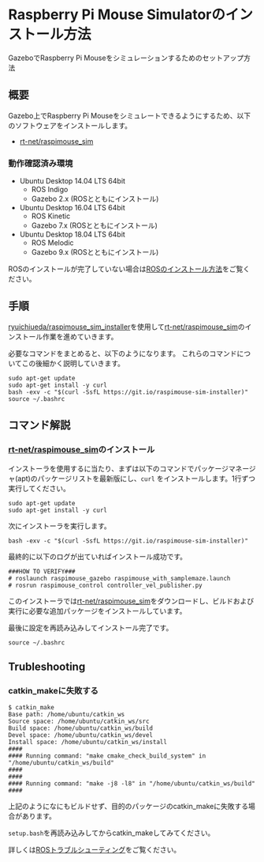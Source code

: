 # Raspberry Pi Mouse Simulatorのインストール方法

GazeboでRaspberry Pi Mouseをシミュレーションするためのセットアップ方法

## 概要

Gazebo上でRaspberry Pi Mouseをシミュレートできるようにするため、以下のソフトウェアをインストールします。

* [rt-net/raspimouse_sim](https://github.com/rt-net/raspimouse_sim)

### 動作確認済み環境

* Ubuntu Desktop 14.04 LTS 64bit
  * ROS Indigo
  * Gazebo 2.x (ROSとともにインストール)
* Ubuntu Desktop 16.04 LTS 64bit
  * ROS Kinetic
  * Gazebo 7.x (ROSとともにインストール)
* Ubuntu Desktop 18.04 LTS 64bit
  * ROS Melodic
  * Gazebo 9.x (ROSとともにインストール)

ROSのインストールが完了していない場合は[ROSのインストール方法](how_to_install_ros_kinetic.md)をご覧ください。

## 手順

[ryuichiueda/raspimouse_sim_installer](https://github.com/ryuichiueda/raspimouse_sim_installer)を使用して[rt-net/raspimouse_sim](https://github.com/rt-net/raspimouse_sim)のインストール作業を進めていきます。

必要なコマンドをまとめると、以下のようになります。
これらのコマンドについてこの後細かく説明していきます。

```
sudo apt-get update
sudo apt-get install -y curl
bash -exv -c "$(curl -SsfL https://git.io/raspimouse-sim-installer)"
source ~/.bashrc
```

## コマンド解説

### [rt-net/raspimouse_sim](https://github.com/rt-net/raspimouse_sim)のインストール

インストーラを使用するに当たり、まずは以下のコマンドでパッケージマネージャ(apt)のパッケージリストを最新版にし、`curl`
をインストールします。1行ずつ実行してください。

```
sudo apt-get update
sudo apt-get install -y curl
```

次にインストーラを実行します。

```
bash -exv -c "$(curl -SsfL https://git.io/raspimouse-sim-installer)"
```

最終的に以下のログが出ていればインストール成功です。

```
###HOW TO VERIFY###
# roslaunch raspimouse_gazebo raspimouse_with_samplemaze.launch
# rosrun raspimouse_control controller_vel_publisher.py
```

このインストーラでは[rt-net/raspimouse_sim](https://github.com/rt-net/raspimouse_sim.git)をダウンロードし、ビルドおよび実行に必要な追加パッケージをインストールしています。

最後に設定を再読み込みしてインストール完了です。

```
source ~/.bashrc
```

## Trubleshooting

### catkin_makeに失敗する

```
$ catkin_make
Base path: /home/ubuntu/catkin_ws
Source space: /home/ubuntu/catkin_ws/src
Build space: /home/ubuntu/catkin_ws/build
Devel space: /home/ubuntu/catkin_ws/devel
Install space: /home/ubuntu/catkin_ws/install
####
#### Running command: "make cmake_check_build_system" in "/home/ubuntu/catkin_ws/build"
####
####
#### Running command: "make -j8 -l8" in "/home/ubuntu/catkin_ws/build"
####
```
上記のようになにもビルドせず、目的のパッケージのcatkin_makeに失敗する場合があります。

`setup.bash`を再読み込みしてからcatkin_makeしてみてください。

詳しくは[ROSトラブルシューティング](troubleshooting#catkin_make-failed)をご覧ください。
